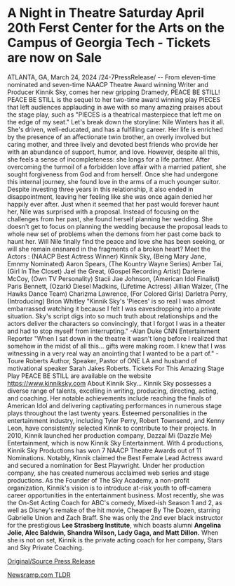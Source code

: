 # A Night in Theatre Saturday April 20th Ferst Center for the Arts on the Campus of Georgia Tech - Tickets are now on Sale

ATLANTA, GA, March 24, 2024 /24-7PressRelease/ -- From eleven-time nominated and seven-time NAACP Theatre Award winning Writer and Producer Kinnik Sky, comes her new gripping Dramedy, PEACE BE STILL!  PEACE BE STILL is the sequel to her two-time award winning play PIECES that left audiences applauding in awe with so many amazing praises about the stage play, such as "PIECES is a theatrical masterpiece that left me on the edge of my seat."   Let's break down the storyline: Nile Winters has it all. She's driven, well-educated, and has a fulfilling career. Her life is enriched by the presence of an affectionate twin brother, an overly involved but caring mother, and three lively and devoted best friends who provide her with an abundance of support, humor, and love. However, despite all this, she feels a sense of incompleteness: she longs for a life partner.   After overcoming the turmoil of a forbidden love affair with a married patient, she sought forgiveness from God and from herself. Once she had undergone this internal journey, she found love in the arms of a much younger suitor. Despite investing three years in this relationship, it also ended in disappointment, leaving her feeling like she was once again denied her happily ever after. Just when it seemed that her past would forever haunt her, Nile was surprised with a proposal. Instead of focusing on the challenges from her past, she found herself planning her wedding. She doesn't get to focus on planning the wedding because the proposal leads to whole new set of problems when the demons from her past come back to haunt her.  Will Nile finally find the peace and love she has been seeking, or will she remain ensnared in the fragments of a broken heart?  Meet the Actors : (NAACP Best Actress Winner) Kinnik Sky, (Being Mary Jane, Emnmy Nominated) Aaron Spears, (The Kountry Wayne Series) Amber Tai, (Girl In The Closet) Jael the Great, (Gospel Recording Artist) Darlene McCoy, (Own TV Personality) Stacii Jae Johnson, (American Idol Finalist) Paris Bennett, (Ozark) Diesel Madkins, (Lifetime Actress) Jillian Walzer, (The Hawks Dance Team) Charizma Lawrence, (For Colored Girls) Darletra Perry, (Introducing) Brion Whitley  "Kinnik Sky's 'Pieces' is so real I was almost embarrassed watching it because I felt I was eavesdropping into a private situation. Sky's script digs into so much truth about relationships and the actors deliver the characters so convincingly, that I forgot I was in a theater and had to stop myself from interrupting." -Alan Duke CNN Entertainment Reporter   "When I sat down in the theatre it wasn't long before I realized that somehow in the midst of all this… gifts were making room. I knew that I was witnessing in a very real way an anointing that I wanted to be a part of." -Toure Roberts Author, Speaker, Pastor of ONE LA and husband of motivational speaker Sarah Jakes Roberts.  Tickets For This Amazing Stage Play PEACE BE STILL are available on the website https://www.kinniksky.com  About Kinnik Sky... Kinnik Sky possesses a diverse range of talents, excelling in writing, producing, directing, acting, and coaching. Her notable achievements include reaching the finals of American Idol and delivering captivating performances in numerous stage plays throughout the last twenty years. Esteemed personalities in the entertainment industry, including Tyler Perry, Robert Townsend, and Kenny Leon, have consistently selected Kinnik to contribute to their projects.  In 2010, Kinnik launched her production company, Dazzal Mi (Dazzle Me) Entertainment, which is now Kinnik Sky Entertainment. With 4 productions, Kinnik Sky Productions has won 7 NAACP Theatre Awards out of 11 Nominations. Notably, Kinnik claimed the Best Female Lead Actress award and secured a nomination for Best Playwright. Under her production company, she has created numerous acclaimed web series and stage productions.  As the Founder of The Sky Academy, a non-profit organization, Kinnik's vision is to introduce at-risk youth to off-camera career opportunities in the entertainment business. Most recently, she was the On-Set Acting Coach for ABC's comedy, Mixed-ish Season 1 and 2, as well as Disney's remake of the hit movie, Cheaper By The Dozen, starring Gabrielle Union and Zach Braff. She was only the 2nd ever black instructor for the prestigious **Lee Strasberg Institute**, which boasts alumni **Angelina Jolie, Alec Baldwin, Shandra Wilson, Lady Gaga, and Matt Dillon.** When she is not on set, Kinnik is the private acting coach for her company, Stars and Sky Private Coaching. 

[Original/Source Press Release](https://www.24-7pressrelease.com/press-release/509487/a-night-in-theatre-saturday-april-20th-ferst-center-for-the-arts-on-the-campus-of-georgia-tech-tickets-are-now-on-sale) 

[Newsramp.com TLDR](https://newsramp.com/None) 